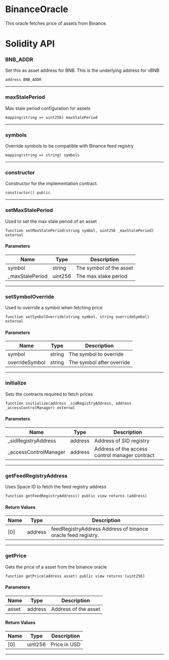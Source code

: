 # BinanceOracle
This oracle fetches price of assets from Binance.

# Solidity API

### BNB_ADDR

Set this as asset address for BNB. This is the underlying address for vBNB

```solidity
address BNB_ADDR
```

- - -

### maxStalePeriod

Max stale period configuration for assets

```solidity
mapping(string => uint256) maxStalePeriod
```

- - -

### symbols

Override symbols to be compatible with Binance feed registry

```solidity
mapping(string => string) symbols
```

- - -

### constructor

Constructor for the implementation contract.

```solidity
constructor() public
```

- - -

### setMaxStalePeriod

Used to set the max stale period of an asset

```solidity
function setMaxStalePeriod(string symbol, uint256 _maxStalePeriod) external
```

#### Parameters
| Name | Type | Description |
| ---- | ---- | ----------- |
| symbol | string | The symbol of the asset |
| _maxStalePeriod | uint256 | The max stake period |

- - -

### setSymbolOverride

Used to override a symbol when fetching price

```solidity
function setSymbolOverride(string symbol, string overrideSymbol) external
```

#### Parameters
| Name | Type | Description |
| ---- | ---- | ----------- |
| symbol | string | The symbol to override |
| overrideSymbol | string | The symbol after override |

- - -

### initialize

Sets the contracts required to fetch prices

```solidity
function initialize(address _sidRegistryAddress, address _accessControlManager) external
```

#### Parameters
| Name | Type | Description |
| ---- | ---- | ----------- |
| _sidRegistryAddress | address | Address of SID registry |
| _accessControlManager | address | Address of the access control manager contract |

- - -

### getFeedRegistryAddress

Uses Space ID to fetch the feed registry address

```solidity
function getFeedRegistryAddress() public view returns (address)
```

#### Return Values
| Name | Type | Description |
| ---- | ---- | ----------- |
| [0] | address | feedRegistryAddress Address of binance oracle feed registry. |

- - -

### getPrice

Gets the price of a asset from the binance oracle

```solidity
function getPrice(address asset) public view returns (uint256)
```

#### Parameters
| Name | Type | Description |
| ---- | ---- | ----------- |
| asset | address | Address of the asset |

#### Return Values
| Name | Type | Description |
| ---- | ---- | ----------- |
| [0] | uint256 | Price in USD |

- - -


